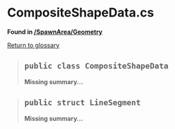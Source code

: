 # CompositeShapeData.cs
**Found in [/SpawnArea/Geometry](../BALLISTIC/Assets/Scripts/SpawnArea/Geometry/CompositeShapeData.cs)**

[Return to glossary](Glossary.md)


> ## `public class CompositeShapeData`
> **Missing summary...**
> 

> ## `public struct LineSegment`
> **Missing summary...**
> 

